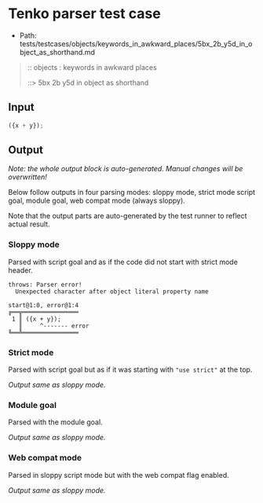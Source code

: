 # Tenko parser test case

- Path: tests/testcases/objects/keywords_in_awkward_places/5bx_2b_y5d_in_object_as_shorthand.md

> :: objects : keywords in awkward places
>
> ::> 5bx 2b y5d in object as shorthand

## Input

`````js
({x + y});
`````

## Output

_Note: the whole output block is auto-generated. Manual changes will be overwritten!_

Below follow outputs in four parsing modes: sloppy mode, strict mode script goal, module goal, web compat mode (always sloppy).

Note that the output parts are auto-generated by the test runner to reflect actual result.

### Sloppy mode

Parsed with script goal and as if the code did not start with strict mode header.

`````
throws: Parser error!
  Unexpected character after object literal property name

start@1:0, error@1:4
╔══╦════════════════
 1 ║ ({x + y});
   ║     ^------- error
╚══╩════════════════

`````

### Strict mode

Parsed with script goal but as if it was starting with `"use strict"` at the top.

_Output same as sloppy mode._

### Module goal

Parsed with the module goal.

_Output same as sloppy mode._

### Web compat mode

Parsed in sloppy script mode but with the web compat flag enabled.

_Output same as sloppy mode._
